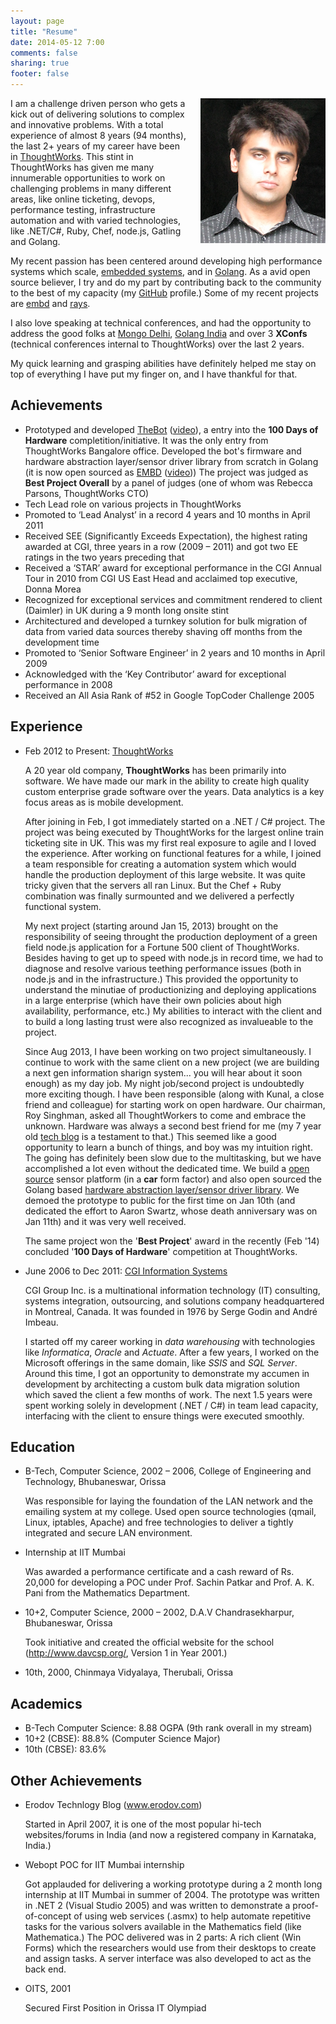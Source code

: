 ```yaml
---
layout: page
title: "Resume"
date: 2014-05-12 7:00
comments: false
sharing: true
footer: false
---
```


<img src="/images/karan-misra.png" style="float: right; margin: 0 0 10px 20px" />

I am a challenge driven person who gets a kick out of delivering solutions to complex and innovative problems. With a total experience of almost 8 years (94 months), the last 2+ years of my career have been in [ThoughtWorks](http://www.thoughtworks.com/). This stint in ThoughtWorks has given me many innumerable opportunities to work on challenging problems in many different areas, like online ticketing, devops, performance testing, infrastructure automation and with varied technologies, like .NET/C#, Ruby, Chef, node.js, Gatling and Golang.

My recent passion has been centered around developing high performance systems which scale, [embedded systems](/framework/embd.html), and in [Golang](http://golang.org/). As a avid open source believer, I try and do my part by contributing back to the community to the best of my capacity (my [GitHub](https://github.com/kidoman) profile.) Some of my recent projects are [embd](https://github.com/kidoman/embd) and [rays](https://github.com/kidoman/rays).

I also love speaking at technical conferences, and had the opportunity to address the good folks at [Mongo Delhi](http://www.meetup.com/mongo-dilli/events/129611472/), [Golang India](http://www.meetup.com/Golang-India/events/155483972/) and over 3 **XConfs** (technical conferences internal to ThoughtWorks) over the last 2 years.

My quick learning and grasping abilities have definitely helped me stay on top of everything I have put my finger on, and I have thankful for that.

## Achievements

* Prototyped and developed [TheBot](http://kidoman.io/life/embd-behind-scenes.html) ([video](https://www.youtube.com/watch?v=iMXjkZ4B3EM)), a entry into the **100 Days of Hardware** completition/initiative. It was the only entry from ThoughtWorks Bangalore office. Developed the bot's firmware and hardware abstraction layer/sensor driver library from scratch in Golang (it is now open sourced as [EMBD](http://embd.kidoman.io/) ([video](http://embd.kidoman.io/#demo))) The project was judged as **Best Project Overall** by a panel of judges (one of whom was Rebecca Parsons, ThoughtWorks CTO)
* Tech Lead role on various projects in ThoughtWorks
* Promoted to ‘Lead Analyst’ in a record 4 years and 10 months in April 2011
* Received SEE (Significantly Exceeds Expectation), the highest rating awarded at CGI, three years in a row (2009 – 2011) and got two EE ratings in the two years preceding that
* Received a ‘STAR’ award for exceptional performance in the CGI Annual Tour in 2010 from CGI US East Head and acclaimed top executive, Donna Morea
* Recognized for exceptional services and commitment rendered to client (Daimler) in UK during a 9 month long onsite stint
* Architectured and developed a turnkey solution for bulk migration of data from varied data sources thereby shaving off months from the development time
* Promoted to ‘Senior Software Engineer’ in 2 years and 10 months in April 2009
* Acknowledged with the ‘Key Contributor’ award for exceptional performance in 2008
* Received an All Asia Rank of #52 in Google TopCoder Challenge 2005

## Experience

* Feb 2012 to Present: [ThoughtWorks](http://www.thoughtworks.com/)

  A 20 year old company, **ThoughtWorks** has been primarily into software. We have made our mark in the ability to create high quality custom enterprise grade software over the years. Data analytics is a key focus areas as is mobile development.

  After joining in Feb, I got immediately started on a .NET / C# project. The project was being executed by ThoughtWorks for the largest online train ticketing site in UK. This was my first real exposure to agile and I loved the experience. After working on functional features for a while, I joined a team responsible for creating a automation system which would handle the production deployment of this large website. It was quite tricky given that the servers all ran Linux. But the Chef + Ruby combination was finally surmounted and we delivered a perfectly functional system.

  My next project (starting around Jan 15, 2013) brought on the responsibility of seeing throught the production deployment of a green field node.js application for a Fortune 500 client of ThoughtWorks. Besides having to get up to speed with node.js in record time, we had to diagnose and resolve various teething performance issues (both in node.js and in the infrastructure.) This provided the opportunity to understand the minutiae of productionizing and deploying applications in a large enterprise (which have their own policies about high availability, performance, etc.) My abilities to interact with the client and to build a long lasting trust were also recognized as invalueable to the project.

  Since Aug 2013, I have been working on two project simultaneously. I continue to work with the same client on a new project (we are building a next gen information sharign system... you will hear about it soon enough) as my day job. My night job/second project is undoubtedly more exciting though. I have been responsible (along with Kunal, a close friend and colleague) for starting work on open hardware. Our chairman, Roy Singhman, asked all ThoughtWorkers to come and embrace the unknown. Hardware was always a second best friend for me (my 7 year old [tech blog](http://www.erodov.com) is a testament to that.) This seemed like a good opportunity to learn a bunch of things, and boy was my intuition right. The going has definitely been slow due to the multitasking, but we have accomplished a lot even without the dedicated time. We build a [open source](https://github.com/kidoman/thebot) sensor platform (in a **car** form factor) and also open sourced the Golang based [hardware abstraction layer/sensor driver library](/framework/embd.html). We demoed the prototype to public for the first time on Jan 10th (and dedicated the effort to Aaron Swartz, whose death anniversary was on Jan 11th) and it was very well received.

  The same project won the '**Best Project**' award in the recently (Feb '14) concluded '**100 Days of Hardware**' competition at ThoughtWorks.

* June 2006 to Dec 2011: [CGI Information Systems](http://www.cgi.com/)

  CGI Group Inc. is a multinational information technology (IT) consulting, systems integration, outsourcing, and solutions company headquartered in Montreal, Canada. It was founded in 1976 by Serge Godin and André Imbeau.

  I started off my career working in *data warehousing* with technologies like *Informatica*, *Oracle* and *Actuate*. After a few years, I worked on the Microsoft offerings in the same domain, like *SSIS* and *SQL Server*. Around this time, I got an opportunity to demonstrate my accumen in development by architecting a custom bulk data migration solution which saved the client a few months of work. The next 1.5 years were spent working solely in development (.NET / C#) in team lead capacity, interfacing with the client to ensure things were executed smoothly.

## Education

* B-Tech, Computer Science, 2002 – 2006, College of Engineering and Technology, Bhubaneswar, Orissa

  Was responsible for laying the foundation of the LAN network and the emailing system at my college. Used open source technologies (qmail, Linux, iptables, Apache) and free technologies to deliver a tightly integrated and secure LAN environment.

* Internship at IIT Mumbai

  Was awarded a performance certificate and a cash reward of Rs. 20,000 for developing a POC under Prof. Sachin Patkar and Prof. A. K. Pani from the Mathematics Department.

* 10+2, Computer Science, 2000 – 2002, D.A.V Chandrasekharpur, Bhubaneswar, Orissa

  Took initiative and created the official website for the school (http://www.davcsp.org/, Version 1 in Year 2001.)

* 10th, 2000, Chinmaya Vidyalaya, Therubali, Orissa

## Academics

* B-Tech Computer Science: 8.88 OGPA (9th rank overall in my stream)
* 10+2 (CBSE): 88.8% (Computer Science Major)
* 10th (CBSE): 83.6%

## Other Achievements

* Erodov Technlogy Blog (www.erodov.com)

  Started in April 2007, it is one of the most popular hi-tech websites/forums in India (and now a registered company in Karnataka, India.)

* Webopt POC for IIT Mumbai internship

  Got applauded for delivering a working prototype during a 2 month long internship at IIT Mumbai in summer of 2004. The prototype was written in .NET 2 (Visual Studio 2005) and was written to demonstrate a proof-of-concept of using web services (.asmx) to help automate repetitive tasks for the various solvers available in the Mathematics field (like Mathematica.) The POC delivered was in 2 parts: A rich client (Win Forms) which the researchers would use from their desktops to create and assign tasks. A server interface was also developed to act as the back end.

* OITS, 2001

  Secured First Position in Orissa IT Olympiad
